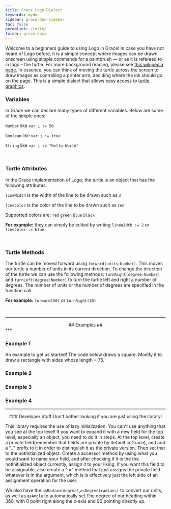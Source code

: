 ```yaml
---
title: Grace Logo Dialect
keywords: mydoc
sidebar: grace-doc-sidebar
toc: false
permalink: /intro/
folder: grace-docs
---
```


Welcome to a beginners guide to using Logo in Grace! In case you have not heard of Logo before, it is a
simple concept where images can be drawn onscreen using simple commands for a paintbrush — or as it is refereed to in logo – the turtle.
For more background reading, please see [this wikipedia page][WikiTurtle1]. In essence, you can think of moving the turtle across the screen to draw images
as controlling a printer arm, deciding where the ink should go on the page. This is a simple dialect that allows easy access to [turtle graphics][WikiTurtle2].

[WikiTurtle1]: https://en.wikipedia.org/wiki/Logo_(programming_language)
[WikiTurtle2]: https://en.wikipedia.org/wiki/Turtle_graphics

### Variables
In Grace we can declare many types of
different variables. Below are some of the simple ones:

`Number`  like `var i := 50`

`Boolean` like `var i := true`

`String`  like `var i := "Hello World"`

<br>  

### Turtle Attributes

In the Grace implementation of Logo, the turtle is an object that has the following attributes:

`lineWidth` is the width of the line to be drawn such as `3`

`lineColor` is the color of the line to be drawn such as `red`

Supported colors are: `red` `green` `blue` `black`    

**For example:** they can simply be edited by writing `lineWidth := 2` or `lineColor := blue`

<br>  

### Turtle Methods

The turtle can be moved forward using `forward(units:Number)`. This moves our turtle a number of units in its current direction.
To change the direction of the turtle we can use the following methods: `turnRight(degree:Number)` and `turnLeft(degree:Number)` to turn the turtle
left and right a number of degrees. The number of units or the number of degrees are specified in the function call.

**For example:**  `forward(50)` or  `turnRight(30)`

<br>

***
<div style="text-align: center;" markdown="1">
## Examples ##
</div>
***

### Example 1 ###
An example to get us started! The code below draws a square. Modify it to draw a rectangle with
sides whose length = 75.

<object id="example-1" data="/embedded-web-editor/?square" width="100%" height="500"> </object>

### Example 2 ###

<object id="example-2" data="/embedded-web-editor/?LogoExample" width="100%" height="500"> </object>

### Example 3 ###

<object id="example-3" data="/embedded-web-editor/?for" width="100%" height="500"> </object>

### Example 4 ###

<object id="example-4" data="/embedded-web-editor/?square" width="100%" height="500"> </object>


***

<div style="text-align: center;" markdown="1">
### Developer Stuff
Don't bother looking if you are just using the library!
</div>
<p style="page-break-before: always">

This library requires the use of lazy initialization. You can't use
anything that you see at the top level! If you want to expand it with a
new field for the top level, especially an object, you need to do it in
steps. At the top level, create a private field(remember that fields
are private by default in Grace), and add a "\_" prefix to it in order
to distinguish it as the private version. Then set that to the
notInitialized object. Create a accessor method by using what you would
want to name your field, and after checking if it is the the
notInitialized object currently, assign it to your liking. if you want
this field to be assignable, also create a ":=" method that just assigns
the private field whatever is in the argument, which is is effectively
just the left side of an assignment operation for the user.

We also have the `asRadian(degree)`,`asDegree(radians)` to convert our
units, as well as `asAngle` to automatically set The degree of our
heading within 360, with 0 point right along the x-axis and 90 pointing
directly up.
